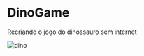 # DinoGame
Recriando o jogo do dinossauro sem internet

![dino](https://user-images.githubusercontent.com/68404372/163589082-1ef7eaea-5ce8-4236-8cf0-d252db44c551.png)
